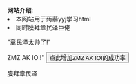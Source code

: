 <html lang="zh">
<head>       
   <title>膜拜章民泽网站</title>
</head>
<body>
  <main>
    <b>网站介绍:</b>
    <li>本网站用于蒟蒻yyj学习html</li>
    <li>同时膜拜章民泽巨佬</li>
    <p>"章民泽太帅了!"</p>
    <a herf="https://www.luogu.com.cn/paste/ecqdyqe3">ZMZ AK IOI!"</a>
    <button type="button">点此增加ZMZ AK IOI的成功率</button>
  </main>
  <aside>
    <p>膜拜章民泽</p>
  </aside>
</body>
</html>
